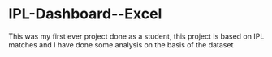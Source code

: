 # IPL-Dashboard--Excel
This was my first ever project done as a student, this project is based on IPL matches and I have done some analysis on the basis of the dataset
